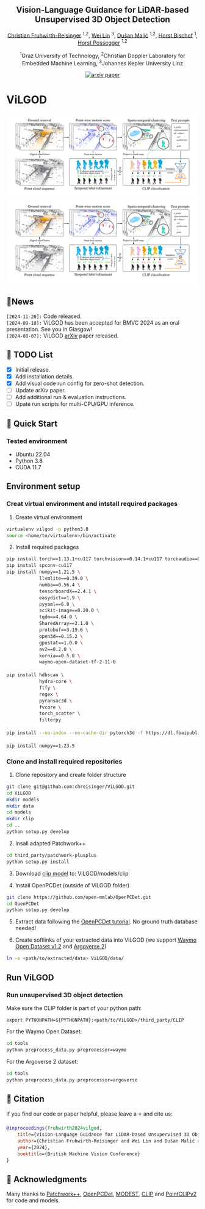 <div align ="center">
<h2>Vision-Language Guidance for LiDAR-based Unsupervised 3D Object Detection</h2>

[Christian Fruhwirth-Reisinger](https://scholar.google.com/citations?user=Mg5Vlp8AAAAJ&hl=de&oi=ao) <sup>1,2</sup>, [Wei Lin](https://scholar.google.com/citations?user=JJRr8c8AAAAJ&hl=de&oi=sra) <sup>3</sup>, [Dušan Malić](https://scholar.google.com/citations?user=EXovq6wAAAAJ&hl=de&oi=sra) <sup>1,2</sup>, [Horst Bischof](https://scholar.google.com/citations?user=_pq05Q4AAAAJ&hl=de&oi=ao) <sup>1</sup>, [Horst Possegger](https://scholar.google.com/citations?user=iWPrl3wAAAAJ&hl=de&oi=ao) <sup>1,2</sup>

<sup>1</sup>Graz University of Technology, <sup>2</sup>Christian Doppler Laboratory for Embedded Machine Learning, <sup>3</sup>Johannes Kepler University Linz

[![arxiv paper](https://img.shields.io/badge/arXiv-Paper-red)](https://arxiv.org/abs/2408.03790)
</div>


# ViLGOD

![Overview](assets/method.png#gh-light-mode-only)
![Overview](assets/method.png#gh-dark-mode-only)

## 🚩News

`[2024-11-20]:` Code released.<br>
`[2024-09-10]:` ViLGOD has been accepted for BMVC 2024 as an oral presentation. See you in Glasgow!<br>
`[2024-08-07]:` ViLGOD [arXiv](https://arxiv.org/abs/2408.03790) paper released.<br>

## 📝 TODO List

- [x] Initial release.
- [x] Add installation details.
- [x] Add visual code run config for zero-shot detection.
- [ ] Update arXiv paper.
- [ ] Add additional run & evaluation instructions.
- [ ] Upate run scripts for multi-CPU/GPU inference.

## 🚀 Quick Start
### Tested environment
- Ubuntu 22.04
- Python 3.8
- CUDA 11.7

## Environment setup

### Creat virtual environment and intstall required packages

1) Create virtual environment

```bash
virtualenv vilgod -p python3.8
source <home/to/virtualenv>/bin/activate
```

2) Install required packages

```bash
pip install torch==1.13.1+cu117 torchvision==0.14.1+cu117 torchaudio==0.13.1 --extra-index-url https://download.pytorch.org/whl/cu117
pip install spconv-cu117
pip install numpy==1.21.5 \
            llvmlite==0.39.0 \
            numba==0.56.4 \
            tensorboardX==2.4.1 \
            easydict==1.9 \
            pyyaml==6.0 \
            scikit-image==0.20.0 \
            tqdm==4.64.0 \
            SharedArray==3.1.0 \
            protobuf==3.19.6 \
            open3d==0.15.2 \
            gpustat==1.0.0 \
            av2==0.2.0 \
            kornia==0.5.8 \
            waymo-open-dataset-tf-2-11-0

pip install hdbscan \
            hydra-core \
            ftfy \
            regex \
            pyransac3d \
            fvcore \
            torch_scatter \
            filterpy

pip install --no-index --no-cache-dir pytorch3d -f https://dl.fbaipublicfiles.com/pytorch3d/packaging/wheels/py38_cu117_pyt1131/download.html

pip install numpy==1.23.5
```

### Clone and install required repositories
1) Clone repository and create folder structure
```bash
git clone git@github.com:chreisinger/ViLGOD.git
cd ViLGOD
mkdir models
mkdir data
cd models
mkdir clip
cd ..
python setup.py develop
```

2) Insall adapted Patchwork++

```bash
cd third_party/patchwork-plusplus
python setup.py install
```

3) Download [clip model](https://openaipublic.azureedge.net/clip/models/5806e77cd80f8b59890b7e101eabd078d9fb84e6937f9e85e4ecb61988df416f/ViT-B-16.pt) to: ViLGOD/models/clip

4) Install OpenPCDet (outside of ViLGOD folder)
```bash
git clone https://github.com/open-mmlab/OpenPCDet.git
cd OpenPCDet
python setup.py develop
```
5) Extract data following the [OpenPCDet tutorial](https://github.com/open-mmlab/OpenPCDet/blob/master/docs/GETTING_STARTED.md). No ground truth database needed!

6) Create softlinks of your extracted data into ViLGOD (we support [Waymo Open Dataset v1.2](https://waymo.com/open/) and [Argoverse 2](https://www.argoverse.org/av2.html))

```bash
ln -s <path/to/extracted/data> ViLGOD/data/
```

## Run ViLGOD
### Run unsupervised 3D object detection

Make sure the CLIP folder is part of your python path:
```
export PYTHONPATH=${PYTHONPATH}:<path/to/ViLGOD>/third_party/CLIP
```
For the Waymo Open Dataset:
```bash
cd tools
python preprocess_data.py preprocessor=waymo
```

For the Argoverse 2 dataset:
```bash
cd tools
python preprocess_data.py preprocessor=argoverse
```

## 📖 Citation

If you find our code or paper helpful, please leave a ⭐ and cite us:

```bibtex
@inproceedings{fruhwirth2024vilgod,
    title={Vision-Language Guidance for LiDAR-based Unsupervised 3D Object Detection}, 
    author={Christian Fruhwirth-Reisinger and Wei Lin and Dušan Malić and Horst Bischof and Horst Possegger},
    year={2024},
    booktitle={British Machine Vision Conference}
}
```

## 🙌 Acknowledgments
Many thanks to [Patchwork++](https://github.com/url-kaist/patchwork-plusplus), [OpenPCDet](https://github.com/open-mmlab/OpenPCDet), [MODEST](https://github.com/YurongYou/MODEST?tab=readme-ov-file), [CLIP](https://github.com/openai/CLIP) and [PointCLIPv2](https://github.com/yangyangyang127/PointCLIP_V2) for code and models.
